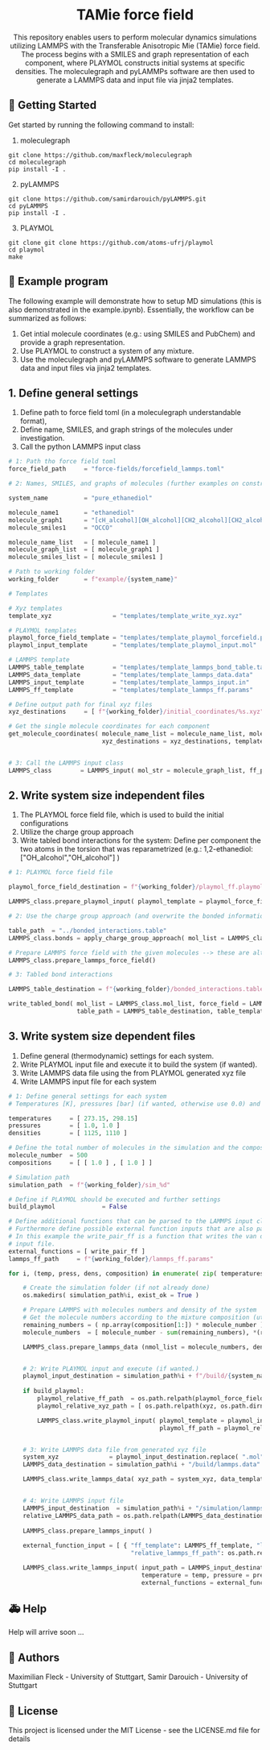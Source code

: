 <h1 align="center">
  TAMie force field
</h1>
<p align="center">This repository enables users to perform molecular dynamics simulations utilizing LAMMPS with the Transferable Anisotropic Mie (TAMie) force field. The process begins with a SMILES and graph representation of each component, where PLAYMOL constructs initial systems at specific densities. The moleculegraph and pyLAMMPs software are then used to generate a LAMMPS data and input file via jinja2 templates. </p>


## 🚀 Getting Started

Get started by running the following command to install:

1. moleculegraph
```
git clone https://github.com/maxfleck/moleculegraph
cd moleculegraph
pip install -I .
```
2. pyLAMMPS
```
git clone https://github.com/samirdarouich/pyLAMMPS.git
cd pyLAMMPS
pip install -I .
```
3. PLAYMOL
```
git clone git clone https://github.com/atoms-ufrj/playmol
cd playmol
make
```

## 🐍 Example program

The following example will demonstrate how to setup MD simulations (this is also demonstrated in the example.ipynb). Essentially, the workflow can be summarized as follows:
1. Get intial molecule coordinates (e.g.: using SMILES and PubChem) and provide a graph representation.
2. Use PLAYMOL to construct a system of any mixture.
3. Use the moleculegraph and pyLAMMPS software to generate LAMMPS data and input files via jinja2 templates.

## 1. Define general settings ##

1. Define path to force field toml (in a moleculegraph understandable format),
2. Define name, SMILES, and graph strings of the molecules under investigation.
3. Call the python LAMMPS input class

```python
# 1: Path tho force field toml
force_field_path     = "force-fields/forcefield_lammps.toml"

# 2: Names, SMILES, and graphs of molecules (further examples on constructing molecule graphs available at https://github.com/maxfleck/moleculegraph)

system_name          = "pure_ethanediol"

molecule_name1       = "ethanediol"
molecule_graph1      = "[cH_alcohol][OH_alcohol][CH2_alcohol][CH2_alcohol][OH_alcohol][cH_alcohol]"
molecule_smiles1     = "OCCO"

molecule_name_list   = [ molecule_name1 ]
molecule_graph_list  = [ molecule_graph1 ]
molecule_smiles_list = [ molecule_smiles1 ]

# Path to working folder
working_folder       = f"example/{system_name}"

# Templates

# Xyz templates
template_xyz                 = "templates/template_write_xyz.xyz"

# PLAYMOL templates
playmol_force_field_template = "templates/template_playmol_forcefield.playmol"
playmol_input_template       = "templates/template_playmol_input.mol"

# LAMMPS template
LAMMPS_table_template        = "templates/template_lammps_bond_table.table"
LAMMPS_data_template         = "templates/template_lammps_data.data"
LAMMPS_input_template        = "templates/template_lammps_input.in"
LAMMPS_ff_template           = "templates/template_lammps_ff.params"

# Define output path for final xyz files
xyz_destinations     = [ f"{working_folder}/initial_coordinates/%s.xyz"%name for name in molecule_name_list ]

# Get the single molecule coordinates for each component
get_molecule_coordinates( molecule_name_list = molecule_name_list, molecule_graph_list = molecule_graph_list, molecule_smiles_list = molecule_smiles_list,
                          xyz_destinations = xyz_destinations, template_xyz = template_xyz, verbose = False )


# 3: Call the LAMMPS input class
LAMMPS_class        = LAMMPS_input( mol_str = molecule_graph_list, ff_path = force_field_path )
```

## 2. Write system size independent files ##

1. The PLAYMOL force field file, which is used to build the initial configurations
2. Utilize the charge group approach
3. Write tabled bond interactions for the system: Define per component the two atoms in the torsion that was reparametrized (e.g.: 1,2-ethanediol: ["OH_alcohol","OH_alcohol"] )

```python
# 1: PLAYMOL force field file

playmol_force_field_destination = f"{working_folder}/playmol_ff.playmol"

LAMMPS_class.prepare_playmol_input( playmol_template = playmol_force_field_template, playmol_ff_path = playmol_force_field_destination )

# 2: Use the charge group approach (and overwrite the bonded information of the moleculegraph object)

table_path  = "../bonded_interactions.table"
LAMMPS_class.bonds = apply_charge_group_approach( mol_list = LAMMPS_class.mol_list, force_field = LAMMPS_class.ff, table_path = table_path )

# Prepare LAMMPS force field with the given molecules --> these are altered through the charge group approach
LAMMPS_class.prepare_lammps_force_field()

# 3: Tabled bond interactions

LAMMPS_table_destination = f"{working_folder}/bonded_interactions.table"

write_tabled_bond( mol_list = LAMMPS_class.mol_list, force_field = LAMMPS_class.ff, 
                   table_path = LAMMPS_table_destination, table_template = LAMMPS_table_template )
```

## 3. Write system size dependent files ##

1. Define general (thermodynamic) settings for each system.
2. Write PLAYMOL input file and execute it to build the system (if wanted).
3. Write LAMMPS data file using the from PLAYMOL generated xyz file
4. Write LAMMPS input file for each system

```python
# 1: Define general settings for each system
# Temperatures [K], pressures [bar] (if wanted, otherwise use 0.0) and initial denisties [kg/m^3] for each system. Also define the number of molecules per component.

temperatures     = [ 273.15, 298.15]
pressures        = [ 1.0, 1.0 ]
densities        = [ 1125, 1110 ]

# Define the total number of molecules in the simulation and the compositions per statepoint
molecule_number  = 500
compositions     = [ [ 1.0 ] , [ 1.0 ] ]

# Simulation path
simulation_path  = f"{working_folder}/sim_%d"

# Define if PLAYMOL should be executed and further settings
build_playmol             = False

# Define additional functions that can be parsed to the LAMMPS input class. They can operate with class atributes, if the input arguments have the same name as the class argument.
# Furthermore define possible external function inputs that are also passed to the functions (per function define a new dictionary with inputs).
# In this example the write_pair_ff is a function that writes the van der Waals pair interactions. external arguments can be, that the force field is writen to an external file instead within the 
# input file.
external_functions = [ write_pair_ff ]
lammps_ff_path     = f"{working_folder}/lammps_ff.params"

for i, (temp, press, dens, composition) in enumerate( zip( temperatures, pressures, densities, compositions ) ):

    # Create the simulation folder (if not already done)
    os.makedirs( simulation_path%i, exist_ok = True )

    # Prepare LAMMPS with molecules numbers and density of the system
    # Get the molecule numbers according to the mixture composition (utilize closing condition for first component) 
    remaining_numbers = ( np.array(composition[1:]) * molecule_number ).astype("int")
    molecule_numbers  = [ molecule_number - sum(remaining_numbers), *(remaining_numbers if sum(remaining_numbers) > 0 else []) ]

    LAMMPS_class.prepare_lammps_data (nmol_list = molecule_numbers, density = dens )


    # 2: Write PLAYMOL input and execute (if wanted.)
    playmol_input_destination = simulation_path%i + f"/build/{system_name}_{i}.mol"
    
    if build_playmol:
        playmol_relative_ff_path  = os.path.relpath(playmol_force_field_destination, os.path.dirname(playmol_input_destination))
        playmol_relative_xyz_path = [ os.path.relpath(xyz, os.path.dirname(playmol_input_destination)) for xyz in xyz_destinations ]

        LAMMPS_class.write_playmol_input( playmol_template = playmol_input_template, playmol_path = playmol_input_destination, 
                                          playmol_ff_path = playmol_relative_ff_path, xyz_paths = playmol_relative_xyz_path )


    # 3: Write LAMMPS data file from generated xyz file
    system_xyz              = playmol_input_destination.replace( ".mol", ".xyz" )
    LAMMPS_data_destination = simulation_path%i + "/build/lammps.data"

    LAMMPS_class.write_lammps_data( xyz_path = system_xyz, data_template = LAMMPS_data_template, data_path = LAMMPS_data_destination )


    # 4: Write LAMMPS input file
    LAMMPS_input_destination  = simulation_path%i + "/simulation/lammps.input"
    relative_LAMMPS_data_path = os.path.relpath(LAMMPS_data_destination, os.path.dirname(LAMMPS_input_destination))
   
    LAMMPS_class.prepare_lammps_input( )
    
    external_function_input = [ { "ff_template": LAMMPS_ff_template, "lammps_ff_path": lammps_ff_path, 
                                  "relative_lammps_ff_path": os.path.relpath(lammps_ff_path, os.path.dirname(LAMMPS_input_destination)) } ]

    LAMMPS_class.write_lammps_input( input_path = LAMMPS_input_destination, template_path = LAMMPS_input_template, data_file = relative_LAMMPS_data_path,
                                     temperature = temp, pressure = press, equilibration_time = 2e6, production_time = 1e6,
                                     external_functions = external_functions, external_function_input = external_function_input )
```

## 🚑 Help

Help will arrive soon ...

## 👫 Authors

Maximilian Fleck - University of Stuttgart, Samir Darouich - University of Stuttgart

## 📄 License

This project is licensed under the MIT License - see the LICENSE.md file for details
